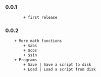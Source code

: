 ### 0.0.1
```diff
        + first release
```

### 0.0.2
```diff
    + More math functions
        + $abs
        + $cos
        + $sin
    + Programs
        + Save | Save a script to disk
        + Load | Load a script from disk
```